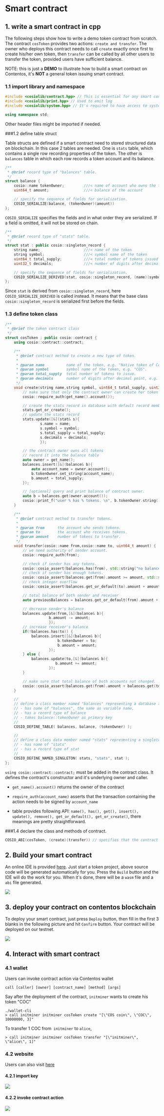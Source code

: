 # Smart contract



## 1. write a smart contract in cpp

The following steps show how to write a demo token contract from scratch. The contract `cosToken` provides two actions: `create and transfer`.  The owner who deploys this contract needs to call `create` exactly once first to create his/her own token,  then `transfer` can be called by all other users to transfer the token, provided users have sufficient balance.

NOTE: this is just a **DEMO** to illustrate how to build a smart contract on Contentos, it's **NOT** a general token issuing smart contract.

### 1.1  import library and namespace

```cpp
#include <cosiolib/contract.hpp> // This is essential for any smart contract
#include <cosiolib/print.hpp> // Used to emit log
#include <cosiolib/system.hpp> // It's required to have access to system functions. In this case require_auth and cosio_assert is called

using namespace std;
```

Other header files might be imported if needed.



###1.2  define table struct 

Table structs are defined if a smart contract need to stored structured data on blockchain. In this case 2 tables are needed. One is `stats` table, which contains a single row recording properties of the token. The other is `balances` table in which each row records a token account and its balance.

```cpp
/**
 * @brief record type of "balances" table.
 */
struct balance {
    cosio::name tokenOwner;         ///< name of account who owns the token
    uint64_t amount;                ///< balance of the account

    // specify the sequence of fields for serialization.
    COSIO_SERIALIZE(balance, (tokenOwner)(amount))
};
```

`COSIO_SERIALIZE` specifies the fields and in what order they are serialized. If a field is omitted, it will not be stored on chain.



```cpp
/**
 * @brief record type of "stats" table.
 */
struct stat : public cosio::singleton_record {
    string name;                    ///< name of the token
    string symbol;                  ///< symbol name of the token
    uint64_t total_supply;          ///< total number of tokens issued
    uint32_t decimals;              ///< number of digits after decimal point

    // specify the sequence of fields for serialization.
    COSIO_SERIALIZE_DERIVED(stat, cosio::singleton_record, (name)(symbol)(total_supply)(decimals))
};
```

Since `stat` is derived from `cosio::singleton_record`, here  `COSIO_SERIALIZE_DERIVED` is called instead. It means that the base class `cosio::singleton_record` is serialized first before the fields.  



### 1.3  define token class

```cpp
/**
 * @brief the token contract class
 */
struct cosToken : public cosio::contract {
    using cosio::contract::contract;

    /**
     * @brief contract method to create a new type of token.
     * 
     * @param name          name of the token, e.g. "Native token of Contentos".
     * @param symbol        symbol name of the token, e.g. "COS".
     * @param total_supply  total number of tokens to issue.
     * @param decimals      number of digits after decimal point, e.g. with decimals==3, 12345 COS tokens represent as "12.345 COS".
     */
    void create(string name,string symbol, uint64_t total_supply, uint32_t decimals) {
        // make sure that only the contract owner can create her token
        cosio::require_auth(get_name().account());

        // create the stats record in database with default record member values.
        stats.get_or_create();
        // update the stats record
        stats.update([&](stat& s){
                s.name = name;
                s.symbol = symbol;
                s.total_supply = total_supply;
                s.decimals = decimals;
                });

        // the contract owner owns all tokens
        // record it into the balance table
        auto owner = get_name();
        balances.insert([&](balance& b){
            auto account_name = owner.account();
            b.tokenOwner.set_string(account_name);
            b.amount = total_supply;
        });

        // [optional] query and print balance of contract owner.
        auto b = balances.get(owner.account());
        cosio::print_f("user % has % tokens. \n", b.tokenOwner.string(), b.amount);
    }

    /**
     * @brief contract method to transfer tokens.
     * 
     * @param from      the account who sends tokens.
     * @param to        the account who receives tokens.
     * @param amount    number of tokens to transfer.
     */
    void transfer(cosio::name from,cosio::name to, uint64_t amount) {
        // we need authority of sender account.
        cosio::require_auth(from);

        // check if sender has any tokens.
        cosio::cosio_assert(balances.has(from), std::string("no balance:") + from.string());
        // check if sender has enough tokens.
        cosio::cosio_assert(balances.get(from).amount >= amount, std::string("balance not enough:") + from.string());
        // check integer overflow
        cosio::cosio_assert(balances.get_or_default(to).amount + amount > balances.get_or_default(to).amount, std::string("over flow"));

        // total balance of both sender and receiver
        auto previousBalances = balances.get_or_default(from).amount + balances.get_or_default(to).amount;

        // decrease sender's balance
        balances.update(from,[&](balance& b){
                    b.amount -= amount;
                    });
        // increase receiver's balance
        if(!balances.has(to)) {
            balances.insert([&](balance& b){
                        b.tokenOwner = to;
                        b.amount = amount;
                    });
        } else {
            balances.update(to,[&](balance& b){
                       b.amount += amount;
                    });
        }

        // make sure that total balance of both accounts not changed.
        cosio::cosio_assert(balances.get(from).amount + balances.get(to).amount == previousBalances, std::string("balance not equal after transfer"));
    }

    //
    // define a class member named "balances" representing a database table which,
    // - has name of "balances", the same as variable name,
    // - has a record type of balance
    // - takes balance::tokenOwner as primary key
    //
    COSIO_DEFINE_TABLE( balances, balance, (tokenOwner) );

    //
    // define a class data member named "stats" representing a singleton table which,
    // - has name of "stats"
    // - has a record type of stat
    //
    COSIO_DEFINE_NAMED_SINGLETON( stats, "stats", stat );
};
```

`using cosio::contract::contract;` must be added in the contract class.  It defines the contract's constructor and it's underlying owner and caller. 

*  `get_name().account()` returns the owner of the contract

* `require_auth(account_name)` asserts that the transaction containing the action needs to be signed by `account_name`
* table provides following API:  `name(), has(), get(), insert(), update(), remove(), get_or_default(), get_or_create()`, there meanings are pretty straightforward.



###1.4 declare the class and methods of contract.

```cpp
COSIO_ABI(cosToken, (create)(transfer)) // specifies that the contract exposes two actions: create and transfer
```



## 2. Build your smart contract

An online IDE is provided [here](http://studio.contentos.io/).  Just start a token project, above source code will be generated automatically for you. Press the `Build` button and the IDE will do the work for you. When it's done,  there will be a `wasm` file and a `abi` file generated.

![](https://github.com/coschain/cos-document/tree/master/en-us/tutorial/contract_build.jpg)

## 3. deploy your contract on contentos blockchain

To deploy your smart contract, just press `Deploy` button, then fill in the first 3 blanks in the following picture and hit `Confirm` button. Your contract will be deployed on our testnet.

![](https://github.com/coschain/cos-document/tree/master/en-us/tutorial/contract_deploy.jpg)



## 4. Interact with smart contract

### 4.1 wallet

Users can invoke contract action via Contentos wallet

```shell
call [caller] [owner] [contract_name] [method] [args]
```

Say after the deployment of the contract, `initminer` wants to create his token "COC"

```shell
./wallet-cli
> call initminer initminer cosToken create "[\"COS coin\", \"COC\", 10000000, 3]"
```

To transfer 1 COC from` initminer` to `alice`, 

```shell
> call initminer initminer cosToken transfer "[\"initminer\", \"alice\", 1]"
```



### 4.2 website

Users can also visit [here](https://testwallet.contentos.io/#/create)

#### 4.2.1 import key

![](https://github.com/coschain/cos-document/tree/master/en-us/tutorial/import_key_web_wallet.jpg)

#### 4.2.2 invoke contract action

![](https://github.com/coschain/cos-document/tree/master/en-us/tutorial/action_web_wallet.jpg)

